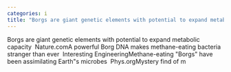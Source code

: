 ```yaml
---
categories: i
title: "Borgs are giant genetic elements with potential to expand metabolic capacity  Naturecom"
---
```

Borgs are giant genetic elements with potential to expand metabolic capacity&nbsp;&nbsp;Nature.comA powerful Borg DNA makes methane-eating bacteria stranger than ever&nbsp;&nbsp;Interesting EngineeringMethane-eating "Borgs" have been assimilating Earth"s microbes&nbsp;&nbsp;Phys.orgMystery find of m